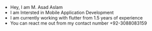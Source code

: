 - Hey, I am M. Asad Aslam
- I am Intersted in Mobile Application Development
- I am currently working with flutter from 1.5 years of experience
- You can react me out from my contact number +92-3088083159

<!---
asadaslamrajpoot/asadaslamrajpoot is a ✨ special ✨ repository because its `README.md` (this file) appears on your GitHub profile.
You can click the Preview link to take a look at your changes.
--->
